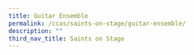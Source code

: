 ```yaml
---
title: Guitar Ensemble
permalink: /ccas/saints-on-stage/guitar-ensemble/
description: ""
third_nav_title: Saints on Stage
---
```

